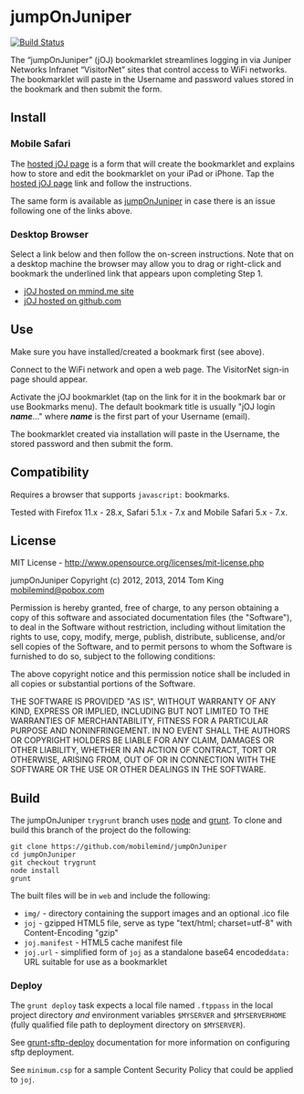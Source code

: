 # jumpOnJuniper
[![Build Status](https://secure.travis-ci.org/mobilemind/jumpOnJuniper.png?branch=trygrunt)](http://travis-ci.org/mobilemind/jumpOnJuniper)

The “jumpOnJuniper” (jOJ) bookmarklet streamlines logging in via Juniper Networks Infranet
“VisitorNet” sites that control access to WiFi networks. The bookmarklet will paste in the
Username and password values stored in the bookmark and then submit the form.

## Install

### Mobile Safari
The [hosted jOJ page][mmjoj] is a form that will create the bookmarklet and
explains how to store and edit the bookmarklet on your iPad or iPhone. Tap the
[hosted jOJ page][mmjoj] link and follow the instructions.

The same form is available as [jumpOnJuniper][ghjoj] in case there is an issue following
one of the links above.

### Desktop Browser
Select a link below and then follow the on-screen instructions. Note that on a desktop
machine the browser may allow you to drag or right-click and bookmark the underlined
link that appears upon completing Step 1.

* [jOJ hosted on mmind.me site][mmjoj]
* [jOJ hosted on github.com][ghjoj]

[mmjoj]: http://mmind.me/joj  "jumpOnJuniper (mmind.me site)"
[ghjoj]: http://mobilemind.github.io/jumpOnJuniper/joj.html  "jumpOnJuniper (github site)"

## Use
Make sure you have installed/created a bookmark first (see above).

Connect to the WiFi network and open a web page. The VisitorNet sign-in page should appear.

Activate the jOJ bookmarklet (tap on the link for it in the bookmark bar or use Bookmarks
menu). The default bookmark title is usually "jOJ login ___name___&hellip;"
 where ___name___ is the first part of your Username (email).

The bookmarklet created via installation will paste in the Username, the stored password
and then submit the form.

## Compatibility

Requires a browser that supports `javascript:` bookmarks.

Tested with Firefox 11.x - 28.x, Safari 5.1.x - 7.x and Mobile Safari 5.x - 7.x.

## License

MIT License - <http://www.opensource.org/licenses/mit-license.php>

jumpOnJuniper
Copyright (c) 2012, 2013, 2014 Tom King <mobilemind@pobox.com>

Permission is hereby granted, free of charge, to any person obtaining
a copy of this software and associated documentation files (the
"Software"), to deal in the Software without restriction, including
without limitation the rights to use, copy, modify, merge, publish,
distribute, sublicense, and/or sell copies of the Software, and to
permit persons to whom the Software is furnished to do so, subject to
the following conditions:

The above copyright notice and this permission notice shall be
included in all copies or substantial portions of the Software.

THE SOFTWARE IS PROVIDED "AS IS", WITHOUT WARRANTY OF ANY KIND,
EXPRESS OR IMPLIED, INCLUDING BUT NOT LIMITED TO THE WARRANTIES OF
MERCHANTABILITY, FITNESS FOR A PARTICULAR PURPOSE AND
NONINFRINGEMENT. IN NO EVENT SHALL THE AUTHORS OR COPYRIGHT HOLDERS BE
LIABLE FOR ANY CLAIM, DAMAGES OR OTHER LIABILITY, WHETHER IN AN ACTION
OF CONTRACT, TORT OR OTHERWISE, ARISING FROM, OUT OF OR IN CONNECTION
WITH THE SOFTWARE OR THE USE OR OTHER DEALINGS IN THE SOFTWARE.

## Build
The jumpOnJuniper `trygrunt` branch uses [node](http://nodejs.org/) and
[grunt](http://gruntjs.com/). To clone and build this branch of the project do the
following:
````shell
git clone https://github.com/mobilemind/jumpOnJuniper
cd jumpOnJuniper
git checkout trygrunt
node install
grunt
````
The built files will be in `web` and include the following:

* `img/` - directory containing the support images and an optional .ico file
* `joj` - gzipped HTML5 file, serve as type "text/html; charset=utf-8" with Content-Encoding "gzip"
* `joj.manifest` - HTML5 cache manifest file
* `joj.url` - simplified form of `joj` as a standalone base64 encoded`data:` URL suitable
for use as a bookmarklet

### Deploy
The `grunt deploy` task expects a local file named `.ftppass` in the local project
directory _and_ environment variables `$MYSERVER` and `$MYSERVERHOME` (fully qualified
file path to deployment directory on `$MYSERVER`).

See [grunt-sftp-deploy](https://npmjs.org/package/grunt-sftp-deploy) documentation for
more information on configuring sftp deployment.

See `minimum.csp` for a sample Content Security Policy that could be applied to `joj`.
